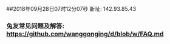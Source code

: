 ##2018年09月28日07时12分07秒 新址: 142.93.85.43
### 兔友常见问题及解答: https://github.com/wanggonging/d/blob/w/FAQ.md
